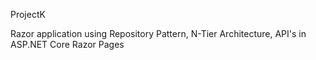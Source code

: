 ProjectK

Razor application using Repository Pattern, N-Tier Architecture, API's in ASP.NET Core Razor Pages
